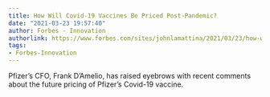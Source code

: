 ```yaml
---
title: How Will Covid-19 Vaccines Be Priced Post-Pandemic?
date: "2021-03-23 19:57:40"
author: Forbes - Innovation
authorlink: https://www.forbes.com/sites/johnlamattina/2021/03/23/how-will-covid-19-vaccines-be-priced-post-pandemic/
tags:
- Forbes-Innovation
---
```

Pfizer’s CFO, Frank D’Amelio, has raised eyebrows with recent comments about the future pricing of Pfizer’s Covid-19 vaccine.